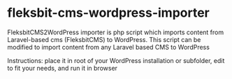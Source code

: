 # fleksbit-cms-wordpress-importer
FleksbitCMS2WordPress importer is php script which imports content from Laravel-based cms (FleksbitCMS) to WordPress. This script can be modified to import content from any Laravel based CMS to WordPress

Instructions: place it in root of your WordPress installation or subfolder, edit to fit your needs, and run it in browser
